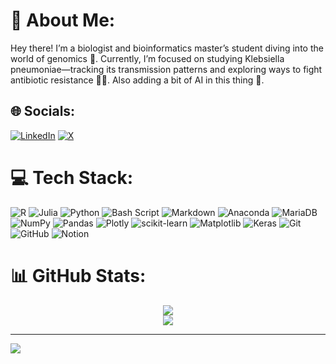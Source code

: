 # 💫 About Me:
Hey there! I’m a biologist and bioinformatics master’s student diving into the world of genomics 🧬. Currently, I’m focused on studying Klebsiella pneumoniae—tracking its transmission patterns and exploring ways to fight antibiotic resistance 🦠💪. Also adding a bit of AI in this thing 🤖.


## 🌐 Socials:
[![LinkedIn](https://img.shields.io/badge/LinkedIn-%230077B5.svg?logo=linkedin&logoColor=white)](https://linkedin.com/in/jordisevilla) [![X](https://img.shields.io/badge/X-black.svg?logo=X&logoColor=white)](https://x.com/JordiiSevilla) 

# 💻 Tech Stack:
![R](https://img.shields.io/badge/r-%23276DC3.svg?style=flat&logo=r&logoColor=white) ![Julia](https://img.shields.io/badge/-Julia-9558B2?style=flat&logo=julia&logoColor=white) ![Python](https://img.shields.io/badge/python-3670A0?style=flat&logo=python&logoColor=ffdd54) ![Bash Script](https://img.shields.io/badge/bash_script-%23121011.svg?style=flat&logo=gnu-bash&logoColor=white) ![Markdown](https://img.shields.io/badge/markdown-%23000000.svg?style=flat&logo=markdown&logoColor=white) ![Anaconda](https://img.shields.io/badge/Anaconda-%2344A833.svg?style=flat&logo=anaconda&logoColor=white) ![MariaDB](https://img.shields.io/badge/MariaDB-003545?style=flat&logo=mariadb&logoColor=white) ![NumPy](https://img.shields.io/badge/numpy-%23013243.svg?style=flat&logo=numpy&logoColor=white) ![Pandas](https://img.shields.io/badge/pandas-%23150458.svg?style=flat&logo=pandas&logoColor=white) ![Plotly](https://img.shields.io/badge/Plotly-%233F4F75.svg?style=flat&logo=plotly&logoColor=white) ![scikit-learn](https://img.shields.io/badge/scikit--learn-%23F7931E.svg?style=flat&logo=scikit-learn&logoColor=white) ![Matplotlib](https://img.shields.io/badge/Matplotlib-%23ffffff.svg?style=flat&logo=Matplotlib&logoColor=black) ![Keras](https://img.shields.io/badge/Keras-%23D00000.svg?style=flat&logo=Keras&logoColor=white) ![Git](https://img.shields.io/badge/git-%23F05033.svg?style=flat&logo=git&logoColor=white) ![GitHub](https://img.shields.io/badge/github-%23121011.svg?style=flat&logo=github&logoColor=white) ![Notion](https://img.shields.io/badge/Notion-%23000000.svg?style=flat&logo=notion&logoColor=white)
# 📊 GitHub Stats:

<div style="text-align:center">
  
![](https://github-readme-streak-stats.herokuapp.com/?user=SeviJordi&theme=panda&hide_border=false)<br/>
![](https://github-readme-stats.vercel.app/api/top-langs/?username=SeviJordi&theme=panda&hide_border=false&include_all_commits=true&count_private=true&layout=compact)

</div>

---
[![](https://visitcount.itsvg.in/api?id=SeviJordi&icon=0&color=0)](https://visitcount.itsvg.in)

<!-- Proudly created with GPRM ( https://gprm.itsvg.in ) -->
<!---
SeviJordi/SeviJordi is a ✨ special ✨ repository because its `README.md` (this file) appears on your GitHub profile.
You can click the Preview link to take a look at your changes.
--->
